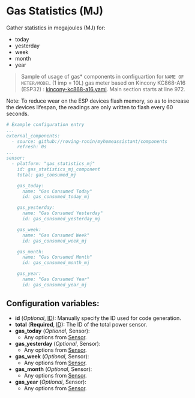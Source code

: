 # Gas Statistics (MJ)

Gather statistics in megajoules (MJ) for:
* today
* yesterday
* week
* month
* year

> Sample of usage of gas* components in configuartion for `NAME OF METER/MODEL` (1 imp = 10L) gas meter based on Kincony KC868-A16 (ESP32) : [kincony-kc868-a16.yaml](../../esphome/kincony-kc868-a16.yaml). Main section starts at line 972.

Note: To reduce wear on the ESP devices flash memory, so as to increase the devices lifespan, the readings are only written to flash every 60 seconds.

```yaml
# Example configuration entry
...
external_components:
  - source: github://roving-ronin/myhomeassistant/components
    refresh: 0s
...
sensor:
  - platform: "gas_statistics_mj"
    id: gas_statistics_mj_component
    total: gas_consumed_mj

    gas_today:
      name: "Gas Consumed Today"
      id: gas_consumed_today_mj

    gas_yesterday:
      name: "Gas Consumed Yesterday"
      id: gas_consumed_yesterday_mj

    gas_week:
      name: "Gas Consumed Week"
      id: gas_consumed_week_mj

    gas_month:
      name: "Gas Consumed Month"
      id: gas_consumed_month_mj

    gas_year:
      name: "Gas Consumed Year"
      id: gas_consumed_year_mj
```

## Configuration variables:
* **id** (*Optional*, [ID](https://esphome.io/guides/configuration-types.html#config-id)): Manually specify the ID used for code generation.
* **total** (**Required**, [ID](https://esphome.io/guides/configuration-types.html#config-id)): The ID of the total power sensor.
* **gas_today** (*Optional*, Sensor):
  * Any options from [Sensor](https://esphome.io/components/sensor/index.html#config-sensor).
* **gas_yesterday** (*Optional*, Sensor):
  * Any options from [Sensor](https://esphome.io/components/sensor/index.html#config-sensor).
* **gas_week** (*Optional*, Sensor):
  * Any options from [Sensor](https://esphome.io/components/sensor/index.html#config-sensor).
* **gas_month** (*Optional*, Sensor):
  * Any options from [Sensor](https://esphome.io/components/sensor/index.html#config-sensor).
* **gas_year** (*Optional*, Sensor):
  * Any options from [Sensor](https://esphome.io/components/sensor/index.html#config-sensor).
